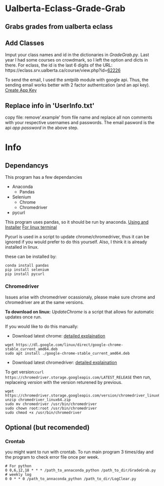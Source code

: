 # Ualberta-Eclass-Grade-Grab
## Grabs grades from ualberta eclass


## Add Classes
Imput your class names and id in the dictionaries in *GradeGrab.py*. Last year I had some courses on crowdmark, so I left the option and dicts in there.
For eclass, the id is the last 6 digits of the URL: https:<span>//eclass.srv.ualberta.ca</span>/course/view.php?id=<ins>62226</ins> 

To send the email, I used the *smtplib* module with google api. Thus, the sending email works better with 2 factor authentcation (and an api key).
[Create App Key](https://support.google.com/accounts/answer/185833?hl=en&authuser=0)


## Replace info in 'UserInfo.txt' 
copy file: remove'.example' from file name and replace all non comments with your respective usernames and passwords. The email pasword is the api *app password* in the above step.


# Info
## Dependancys
This program has a few dependancies

- Anaconda
    - Pandas
- Selenium
    - Chrome
    - Chromedriver
- pycurl
    
This program uses pandas, so it should be run by anaconda.
[Using and Installer](https://www.anaconda.com/products/individual)
[For linux terminal](https://docs.anaconda.com/anaconda/install/linux/)

Pycurl is used in a script to update chrome/chromedriver, thus it can be ignored if you would prefer to do this yourself.
Also, I think it is already installed in linux.

these can be installed by:
```
conda install pandas
pip install selenium
pip install pycurl
```


### Chromedriver
Issues arise with chromedriver ocassionaly, please make sure chrome and chromedriver are at the same versions. 

**To download on linux:**
*UpdateChrome* is a script that allows for automatic updates once run.

If you would like to do this manually:
- Download latest chrome: [detailed explaination](https://linuxize.com/post/how-to-install-google-chrome-web-browser-on-ubuntu-18-04/)
```
wget https://dl.google.com/linux/direct/google-chrome-stable_current_amd64.deb
sudo apt install ./google-chrome-stable_current_amd64.deb
```
- Download latest chromedriver: [detailed explaination](https://tecadmin.net/setup-selenium-chromedriver-on-ubuntu/)

To get version:`curl https://chromedriver.storage.googleapis.com/LATEST_RELEASE`
then run, replaceing *version* with the version returened by previous.
```
wget https://chromedriver.storage.googleapis.com/version/chromedriver_linux64.zip
unzip chromedriver_linux64.zip
sudo mv chromedriver /usr/bin/chromedriver
sudo chown root:root /usr/bin/chromedriver
sudo chmod +x /usr/bin/chromedriver
```


## Optional (but recomended)
### Crontab
you might want to run with crontab.
To run main program 3 times/day and the program to check error file once per week.

```
# For python
0 0,6,12,18 * * * /path_to_annaconda_python /path_to_dir/GradeGrab.py
# weekly log
0 0 * * 0 /path_to_annaconda_python /path_to_dir/LogClear.py
```
